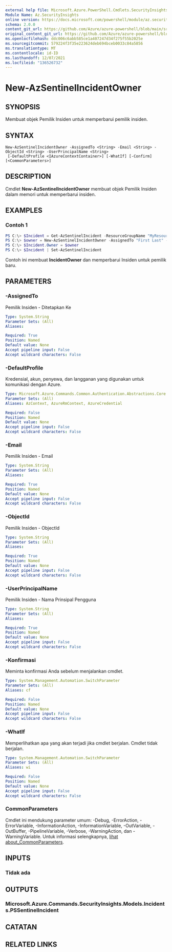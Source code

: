 ```yaml
---
external help file: Microsoft.Azure.PowerShell.Cmdlets.SecurityInsights.dll-Help.xml
Module Name: Az.SecurityInsights
online version: https://docs.microsoft.com/powershell/module/az.securityinsights/new-azsentinelincidentowner
schema: 2.0.0
content_git_url: https://github.com/Azure/azure-powershell/blob/main/src/SecurityInsights/SecurityInsights/help/New-AzSentinelIncidentOwner.md
original_content_git_url: https://github.com/Azure/azure-powershell/blob/main/src/SecurityInsights/SecurityInsights/help/New-AzSentinelIncidentOwner.md
ms.openlocfilehash: ddc006c6abb585ce1a407247d34f275f55b2025e
ms.sourcegitcommit: 579224f3f35e223624deb694bceb0033c84a5856
ms.translationtype: MT
ms.contentlocale: id-ID
ms.lasthandoff: 12/07/2021
ms.locfileid: "136526732"
---
```

# New-AzSentinelIncidentOwner

## SYNOPSIS
Membuat objek Pemilik Insiden untuk memperbarui pemilik insiden.

## SYNTAX

```
New-AzSentinelIncidentOwner -AssignedTo <String> -Email <String> -ObjectId <String> -UserPrincipalName <String>
 [-DefaultProfile <IAzureContextContainer>] [-WhatIf] [-Confirm] [<CommonParameters>]
```

## DESCRIPTION
Cmdlet **New-AzSentinelIncidentOwner** membuat objek Pemilik Insiden dalam memori untuk memperbarui insiden.

## EXAMPLES

### Contoh 1
```powershell
PS C:\> $Incident = Get-AzSentinelIncident -ResourceGroupName "MyResourceGroup" -WorkspaceName "MyWorkspaceName" -IncidentId "MyIncidentId"
PS C:\> $owner = New-AzSentinelIncidentOwner -AssignedTo "First Last" -Email "user@domain.com" -Objectid "userobjectId" -UserPrincipalName "user@domain.com"
PS C:\> $Incident.Owner = $owner
PS C:\> $Incident | Set-AzSentinelIncident
```

Contoh ini membuat **IncidentOwner** dan memperbarui Insiden untuk pemilik baru.

## PARAMETERS

### -AssignedTo
Pemilik Insiden - Ditetapkan Ke

```yaml
Type: System.String
Parameter Sets: (All)
Aliases:

Required: True
Position: Named
Default value: None
Accept pipeline input: False
Accept wildcard characters: False
```

### -DefaultProfile
Kredensial, akun, penyewa, dan langganan yang digunakan untuk komunikasi dengan Azure.

```yaml
Type: Microsoft.Azure.Commands.Common.Authentication.Abstractions.Core.IAzureContextContainer
Parameter Sets: (All)
Aliases: AzContext, AzureRmContext, AzureCredential

Required: False
Position: Named
Default value: None
Accept pipeline input: False
Accept wildcard characters: False
```

### -Email
Pemilik Insiden - Email

```yaml
Type: System.String
Parameter Sets: (All)
Aliases:

Required: True
Position: Named
Default value: None
Accept pipeline input: False
Accept wildcard characters: False
```

### -ObjectId
Pemilik Insiden - ObjectId

```yaml
Type: System.String
Parameter Sets: (All)
Aliases:

Required: True
Position: Named
Default value: None
Accept pipeline input: False
Accept wildcard characters: False
```

### -UserPrincipalName
Pemilik Insiden - Nama Prinsipal Pengguna

```yaml
Type: System.String
Parameter Sets: (All)
Aliases:

Required: True
Position: Named
Default value: None
Accept pipeline input: False
Accept wildcard characters: False
```

### -Konfirmasi
Meminta konfirmasi Anda sebelum menjalankan cmdlet.

```yaml
Type: System.Management.Automation.SwitchParameter
Parameter Sets: (All)
Aliases: cf

Required: False
Position: Named
Default value: None
Accept pipeline input: False
Accept wildcard characters: False
```

### -WhatIf
Memperlihatkan apa yang akan terjadi jika cmdlet berjalan. Cmdlet tidak berjalan.

```yaml
Type: System.Management.Automation.SwitchParameter
Parameter Sets: (All)
Aliases: wi

Required: False
Position: Named
Default value: None
Accept pipeline input: False
Accept wildcard characters: False
```

### CommonParameters
Cmdlet ini mendukung parameter umum: -Debug, -ErrorAction, -ErrorVariable, -InformationAction, -InformationVariable, -OutVariable, -OutBuffer, -PipelineVariable, -Verbose, -WarningAction, dan -WarningVariable. Untuk informasi selengkapnya, [lihat about_CommonParameters](http://go.microsoft.com/fwlink/?LinkID=113216).

## INPUTS

### Tidak ada
## OUTPUTS

### Microsoft.Azure.Commands.SecurityInsights.Models.Incidents.PSSentinelIncident
## CATATAN

## RELATED LINKS
